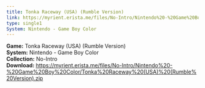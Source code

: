 ```yaml
---
title: Tonka Raceway (USA) (Rumble Version)
link: https://myrient.erista.me/files/No-Intro/Nintendo%20-%20Game%20Boy%20Color/Tonka%20Raceway%20(USA)%20(Rumble%20Version).zip
type: single1
System: Nintendo - Game Boy Color
---
```

<b>Game:</b> Tonka Raceway (USA) (Rumble Version)<br>
<b>System:</b> Nintendo - Game Boy Color<br>
<b>Collection:</b> No-Intro<br>
<b>Download:</b> https://myrient.erista.me/files/No-Intro/Nintendo%20-%20Game%20Boy%20Color/Tonka%20Raceway%20(USA)%20(Rumble%20Version).zip